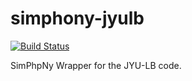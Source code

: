# simphony-jyulb

[![Build Status](https://travis-ci.org/simphony/simphony-jyulb.svg)](https://travis-ci.org/simphony/simphony-jyulb)

SimPhpNy Wrapper for the JYU-LB code. 
